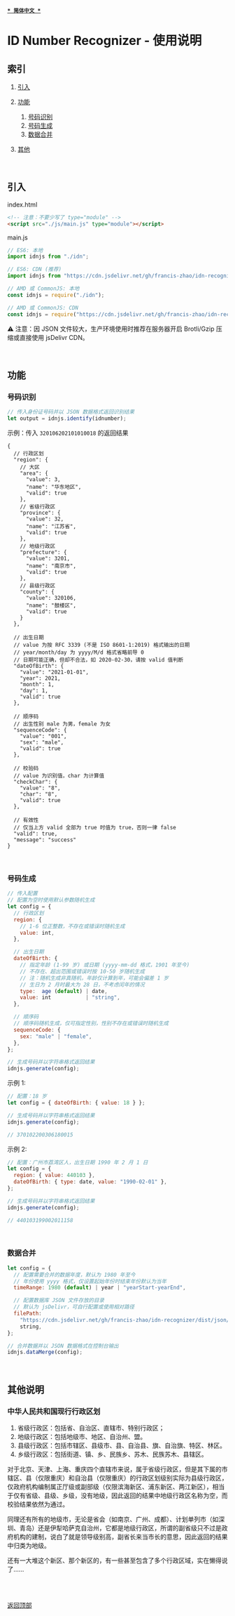 [<kbd>**`* 简体中文 *`**</kbd>](https://github.com/francis-zhao/idn-recognizer/tree/master/src/js#readme "读我")

# ID Number Recognizer - 使用说明

<h2 id="index">索引</h2>

1. [引入](#import)

2. [功能](#function)

   1. [号码识别](#identify)
   2. [号码生成](#generate)
   3. [数据合并](#datamerge)

3. [其他](#others)

<br>

<h2 id="import">引入</h2>

index.html

```html
<!-- 注意：不要少写了 type="module" -->
<script src="./js/main.js" type="module"></script>
```

main.js

```javascript
// ES6: 本地
import idnjs from "./idn";

// ES6: CDN (推荐)
import idnjs from "https://cdn.jsdelivr.net/gh/francis-zhao/idn-recognizer/dist/js/idn.js";

// AMD 或 CommonJS: 本地
const idnjs = require("./idn");

// AMD 或 CommonJS: CDN
const idnjs = require("https://cdn.jsdelivr.net/gh/francis-zhao/idn-recognizer/dist/js/idn.js");
```

⚠ 注意：因 JSON 文件较大，生产环境使用时推荐在服务器开启 Brotli/Gzip 压缩或直接使用 jsDelivr CDN。

<br>

<h2 id="function">功能</h2>

<h3 id="identify">号码识别</h3>

```javascript
// 传入身份证号码并以 JSON 数据格式返回识别结果
let output = idnjs.identify(idnumber);
```

示例：传入 `320106202101010018` 的返回结果

```jsonc
{
  // 行政区划
  "region": {
    // 大区
    "area": {
      "value": 3,
      "name": "华东地区",
      "valid": true
    },
    // 省级行政区
    "province": {
      "value": 32,
      "name": "江苏省",
      "valid": true
    },
    // 地级行政区
    "prefecture": {
      "value": 3201,
      "name": "南京市",
      "valid": true
    },
    // 县级行政区
    "county": {
      "value": 320106,
      "name": "鼓楼区",
      "valid": true
    }
  },

  // 出生日期
  // value 为按 RFC 3339 (不是 ISO 8601-1:2019) 格式输出的日期
  // year/month/day 为 yyyy/M/d 格式省略前导 0
  // 日期可能正确，但却不合法，如 2020-02-30，请按 valid 值判断
  "dateOfBirth": {
    "value": "2021-01-01",
    "year": 2021,
    "month": 1,
    "day": 1,
    "valid": true
  },

  // 顺序码
  // 出生性别 male 为男，female 为女
  "sequenceCode": {
    "value": "001",
    "sex": "male",
    "valid": true
  },

  // 校验码
  // value 为识别值，char 为计算值
  "checkChar": {
    "value": "8",
    "char": "8",
    "valid": true
  },

  // 有效性
  // 仅当上方 valid 全部为 true 时值为 true，否则一律 false
  "valid": true,
  "message": "success"
}
```

<br>

<h3 id="generate">号码生成</h3>

```javascript
// 传入配置
// 配置为空时使用默认参数随机生成
let config = {
  // 行政区划
  region: {
    // 1-6 位正整数，不存在或错误时随机生成
    value: int,
  },

  // 出生日期
  dateOfBirth: {
    // 指定年龄 (1-99 岁) 或日期 (yyyy-mm-dd 格式，1901 年至今)
    // 不存在、超出范围或错误时按 10-50 岁随机生成
    // 注：随机生成非真随机，年龄仅计算到年，可能会偏差 1 岁
    // 生日为 2 月时最大为 28 日，不考虑闰年的情况
    type:  age (default) | date,
    value: int           | "string",
  },

  // 顺序码
  // 顺序码随机生成，仅可指定性别，性别不存在或错误时随机生成
  sequenceCode: {
    sex: "male" | "female",
  },
};

// 生成号码并以字符串格式返回结果
idnjs.generate(config);
```

示例 1:

```javascript
// 配置：18 岁
let config = { dateOfBirth: { value: 18 } };

// 生成号码并以字符串格式返回结果
idnjs.generate(config);

// 370102200306180015
```

示例 2:

```javascript
// 配置：广州市荔湾区人，出生日期 1990 年 2 月 1 日
let config = {
  region: { value: 440103 },
  dateOfBirth: { type: date, value: "1990-02-01" },
};

// 生成号码并以字符串格式返回结果
idnjs.generate(config);

// 440103199002011158
```

<br>

<h3 id="datamerge">数据合并</h3>

```javascript
let config = {
  // 配置需要合并的数据年度，默认为 1980 年至今
  // 年份使用 yyyy 格式，仅设置起始年份时结束年份默认为当年
  timeRange: 1980 (default) | year | "yearStart-yearEnd",

  // 配置数据库 JSON 文件存放的目录
  // 默认为 jsDelivr，可自行配置或使用相对路径
  filePath:
    "https://cdn.jsdelivr.net/gh/francis-zhao/idn-recognizer/dist/json/" (default) |
    string,
};

// 合并数据并以 JSON 数据格式在控制台输出
idnjs.dataMerge(config);
```

<br>

<h2 id="others">其他说明</h2>

### 中华人民共和国现行行政区划

1. 省级行政区：包括省、自治区、直辖市、特别行政区；
2. 地级行政区：包括地级市、地区、自治州、盟。
3. 县级行政区：包括市辖区、县级市、县、自治县、旗、自治旗、特区、林区。
4. 乡级行政区：包括街道、镇、乡、民族乡、苏木、民族苏木、县辖区。

对于北京、天津、上海、重庆四个直辖市来说，属于省级行政区，但是其下属的市辖区、县（仅限重庆）和自治县（仅限重庆）的行政区划级别实际为县级行政区，仅政府机构编制属正厅级或副部级（仅限滨海新区、浦东新区、两江新区），相当于仅有省级、县级、乡级，没有地级，因此返回的结果中地级行政区名称为空，而校验结果依然为通过。

同理还有所有的地级市，无论是省会（如南京、广州、成都）、计划单列市（如深圳、青岛）还是伊犁哈萨克自治州，它都是地级行政区，所谓的副省级只不过是政府机构的建制，说白了就是领导级别高，副省长来当市长的意思，因此返回的结果中归类为地级。

还有一大堆这个新区、那个新区的，有一些甚至包含了多个行政区域，实在懒得说了……

<br>
<br>

[<kbd>返回顶部</kbd>](# "返回顶部")
